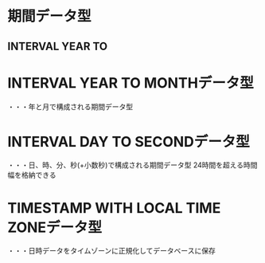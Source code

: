 # 期間データ型
## INTERVAL YEAR TO 



# INTERVAL YEAR TO MONTHデータ型
・・・年と月で構成される期間データ型
# INTERVAL DAY TO SECONDデータ型
・・・日、時、分、秒(+小数秒)で構成される期間データ型
24時間を超える時間幅を格納できる

# TIMESTAMP WITH LOCAL TIME ZONEデータ型
・・・日時データをタイムゾーンに正規化してデータベースに保存